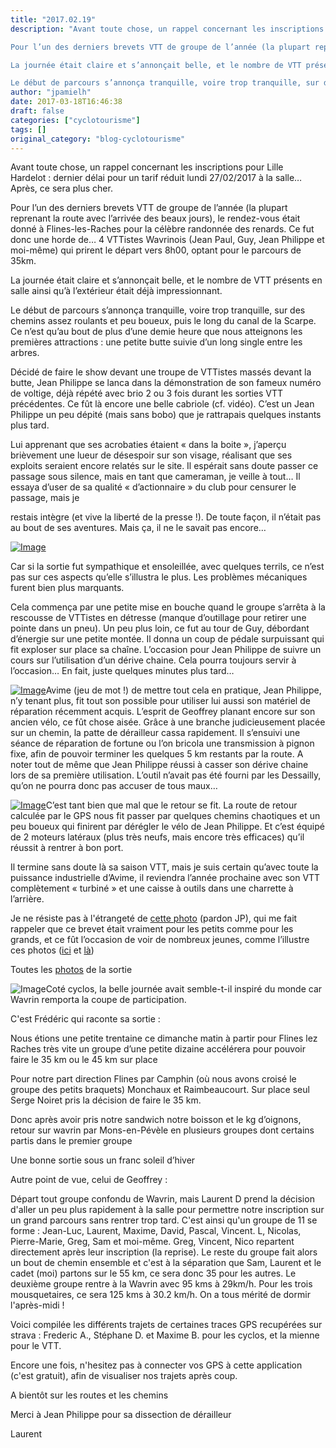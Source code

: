 ```yaml
---
title: "2017.02.19"
description: "Avant toute chose, un rappel concernant les inscriptions pour Lille Hardelot : dernier délai pour un tarif réduit lundi 27/02/2017 à la salle… Après, ce sera plus cher.

Pour l’un des derniers brevets VTT de groupe de l’année (la plupart reprenant la route avec l’arrivée des beaux jours), le rendez-vous était donné à Flines-les-Raches pour la célèbre randonnée des renards. Ce fut donc une horde de… 4 VTTistes Wavrinois (Jean Paul, Guy, Jean Philippe et moi-même) qui prirent le départ vers 8h00, optant pour le parcours de 35km.

La journée était claire et s’annonçait belle, et le nombre de VTT présents en salle ainsi qu’à l’extérieur était déjà impressionnant.

Le début de parcours s’annonça tranquille, voire trop tranquille, sur des chemins assez roulants et peu boueux, puis le long du canal de la Scarpe. Ce n’est qu’au bout de plus d’une demie heure que nous atteignons les premières attractions : une petite butte suivie d’un long single entre les arbres."
author: "jpamielh"
date: 2017-03-18T16:46:38
draft: false
categories: ["cyclotourisme"]
tags: []
original_category: "blog-cyclotourisme"
---
```


Avant toute chose, un rappel concernant les inscriptions pour Lille Hardelot&nbsp;: dernier d&eacute;lai pour un tarif r&eacute;duit lundi 27/02/2017 &agrave; la salle&hellip; Apr&egrave;s, ce sera plus cher.

Pour l&rsquo;un des derniers brevets VTT de groupe de l&rsquo;ann&eacute;e (la plupart reprenant la route avec l&rsquo;arriv&eacute;e des beaux jours), le rendez-vous &eacute;tait donn&eacute; &agrave; Flines-les-Raches pour la c&eacute;l&egrave;bre randonn&eacute;e des renards. Ce fut donc une horde de&hellip; 4 VTTistes Wavrinois (Jean Paul, Guy, Jean Philippe et moi-m&ecirc;me) qui prirent le d&eacute;part vers 8h00, optant pour le parcours de 35km.

La journ&eacute;e &eacute;tait claire et s&rsquo;annon&ccedil;ait belle, et le nombre de VTT pr&eacute;sents en salle ainsi qu&rsquo;&agrave; l&rsquo;ext&eacute;rieur &eacute;tait d&eacute;j&agrave; impressionnant.

Le d&eacute;but de parcours s&rsquo;annon&ccedil;a tranquille, voire trop tranquille, sur des chemins assez roulants et peu boueux, puis le long du canal de la Scarpe. Ce n&rsquo;est qu&rsquo;au bout de plus d&rsquo;une demie heure que nous atteignons les premi&egrave;res attractions&nbsp;: une petite butte suivie d&rsquo;un long single entre les arbres.

<!--more-->

D&eacute;cid&eacute; de faire le show devant une troupe de VTTistes mass&eacute;s devant la butte, Jean Philippe se lanca dans la d&eacute;monstration de son fameux num&eacute;ro de voltige, d&eacute;j&agrave; r&eacute;p&eacute;t&eacute; avec brio 2 ou 3 fois durant les sorties VTT pr&eacute;c&eacute;dentes. Ce f&ucirc;t l&agrave; encore une belle cabriole (cf. vid&eacute;o). C&rsquo;est un Jean Philippe un peu d&eacute;pit&eacute; (mais sans bobo) que je rattrapais quelques instants plus tard.

Lui apprenant que ses acrobaties &eacute;taient &laquo;&nbsp;dans la boite&nbsp;&raquo;, j&rsquo;aper&ccedil;u bri&egrave;vement une lueur de d&eacute;sespoir sur son visage, r&eacute;alisant que ses exploits seraient encore relat&eacute;s sur le site. Il esp&eacute;rait sans doute passer ce passage sous silence, mais en tant que cameraman, je veille &agrave; tout&hellip; Il essaya d&rsquo;user de sa qualit&eacute; &laquo;&nbsp;d&rsquo;actionnaire&nbsp;&raquo; du club pour censurer le passage, mais je 

restais int&egrave;gre (et vive la libert&eacute; de la presse&nbsp;!). De toute fa&ccedil;on, il n&rsquo;&eacute;tait pas au bout de ses aventures. Mais &ccedil;a, il ne le savait pas encore&hellip;

[![Image](https://lh3.googleusercontent.com/--LzZJsR77xnPFoXctpbMwQ4HQ1UcS6GH5k0tvuly_BYwQ3Q_PGFHa58zC-fOkEb7draaUHz-yJHrbzM_Hb0hUW6nNSNYOq-1UdSrS5puycBGxRY6IA5ZYvA2eAPe4hin-SStm1w6CvH4_lPvf-sjhRh0ir2r3H4uKXNez3DpQkWPKr1k03ABIgGvwFP1izna_I6Se_Qc9u6IVeGqYwyF9EqzR1-0Mfdb_TWjFLJez69ovHwHhZ-t42LwX1abazMEYppXbIgVdZPBIZoQ65XkedWDE8uHkPEWUUjifnBnQv6frTg5gqvLBv2OcZWO1CkiSEP_mFM8_Fs5VoTG1hIaX_CVDPgUfzV_F4cXhZ8fTYpqNtGEv0knUiOyRcvf7aKHqWUnafUVHc20O20ADAd6ScaWOrZaTsnD4JuXAbA6ayDp-DUFoow-WedDTLWmXtc9rv7B4DzrVEGnCpUSGvQFxF3u3vD3gvbRGONP7EzCOQrHco_bNq0cxwrwKoN0qNClikxqMZiqmzcwmSu0_P3a5SOQG6-g6xrg7lwuzBX50TxdDfUdxDicFegypupcFWV_3jcjh_1fiWYIJZsio9tJFVV8uSjtvvr2XN49FJd70NCwu3Hsr7k0g=w400)](https://lh3.googleusercontent.com/--LzZJsR77xnPFoXctpbMwQ4HQ1UcS6GH5k0tvuly_BYwQ3Q_PGFHa58zC-fOkEb7draaUHz-yJHrbzM_Hb0hUW6nNSNYOq-1UdSrS5puycBGxRY6IA5ZYvA2eAPe4hin-SStm1w6CvH4_lPvf-sjhRh0ir2r3H4uKXNez3DpQkWPKr1k03ABIgGvwFP1izna_I6Se_Qc9u6IVeGqYwyF9EqzR1-0Mfdb_TWjFLJez69ovHwHhZ-t42LwX1abazMEYppXbIgVdZPBIZoQ65XkedWDE8uHkPEWUUjifnBnQv6frTg5gqvLBv2OcZWO1CkiSEP_mFM8_Fs5VoTG1hIaX_CVDPgUfzV_F4cXhZ8fTYpqNtGEv0knUiOyRcvf7aKHqWUnafUVHc20O20ADAd6ScaWOrZaTsnD4JuXAbA6ayDp-DUFoow-WedDTLWmXtc9rv7B4DzrVEGnCpUSGvQFxF3u3vD3gvbRGONP7EzCOQrHco_bNq0cxwrwKoN0qNClikxqMZiqmzcwmSu0_P3a5SOQG6-g6xrg7lwuzBX50TxdDfUdxDicFegypupcFWV_3jcjh_1fiWYIJZsio9tJFVV8uSjtvvr2XN49FJd70NCwu3Hsr7k0g=w1133-h849-no)

Car si la sortie fut sympathique et ensoleill&eacute;e, avec quelques terrils, ce n&rsquo;est pas sur ces aspects qu&rsquo;elle s&rsquo;illustra le plus. Les probl&egrave;mes m&eacute;caniques furent bien plus marquants.

Cela commen&ccedil;a par une petite mise en bouche quand le groupe s&rsquo;arr&ecirc;ta &agrave; la rescousse de VTTistes en d&eacute;tresse (manque d&rsquo;outillage pour retirer une pointe dans un pneu). Un peu plus loin, ce fut au tour de Guy, d&eacute;bordant d&rsquo;&eacute;nergie sur une petite mont&eacute;e. Il donna un coup de p&eacute;dale surpuissant qui fit exploser sur place sa cha&icirc;ne. L&rsquo;occasion pour Jean Philippe de suivre un cours sur l&rsquo;utilisation d&rsquo;un d&eacute;rive chaine. Cela pourra toujours servir &agrave; l&rsquo;occasion&hellip; En fait, juste quelques minutes plus tard&hellip;

[![Image](https://lh3.googleusercontent.com/9HsKzyBUF-Tempzy-7GNQsRB3O3RFPcT1eYLRpkb9wiY5Kg9nCYPWv0QTvYXaaFhH_zwAVnqTDjAl5IVNMgBNKCHIeQpay9glTeDGcGBqEhHD5xukMVYMc8gE7-x9WlHd14TqRa54mN7-HJUMMLOpVsY0bEzIsw-oZY5BdNJia-9tp3lqyuVgNZGdSZIMLuIIDBeKe5BQHjJKvTtdMME5PKA54fWaU670qyGV0Ait91pO5eER6RsjmIFOcn8aqcSgHoerZLcA-kjgNN8VbemAheSUBXuh1pSGL2DTvlQLp-yqsebHmvuzCQp3PtCM06ncK9SHfrKJjanaWEEsLMXhPhUzjy4vO118gy8eGXLF455mWV1w4C2b--hAHAEyliEpzskJRlCe7PzlJDgfXEPbmhLntahlCefz8ojDWIjAeWtIAjzomZDecTN2pXWF_ToxOoYp_Ef4Dk7MFAtAyclRy5J4Vs-PMHRMn0hea6YLCB1MGAqYuY3cxa53fmzWJ55evCSh1CzfkpHUVNJyG9QPqDkUMF5YZDhgAnpBkP7R4f3zDUtR3KkpeG4sxlVH1e3emZAf4W5CBx9uCPLghWeS2UxhczFa-22ZQoQKQ7LwmwHAqQpNTBPyg=w400)](https://lh3.googleusercontent.com/9HsKzyBUF-Tempzy-7GNQsRB3O3RFPcT1eYLRpkb9wiY5Kg9nCYPWv0QTvYXaaFhH_zwAVnqTDjAl5IVNMgBNKCHIeQpay9glTeDGcGBqEhHD5xukMVYMc8gE7-x9WlHd14TqRa54mN7-HJUMMLOpVsY0bEzIsw-oZY5BdNJia-9tp3lqyuVgNZGdSZIMLuIIDBeKe5BQHjJKvTtdMME5PKA54fWaU670qyGV0Ait91pO5eER6RsjmIFOcn8aqcSgHoerZLcA-kjgNN8VbemAheSUBXuh1pSGL2DTvlQLp-yqsebHmvuzCQp3PtCM06ncK9SHfrKJjanaWEEsLMXhPhUzjy4vO118gy8eGXLF455mWV1w4C2b--hAHAEyliEpzskJRlCe7PzlJDgfXEPbmhLntahlCefz8ojDWIjAeWtIAjzomZDecTN2pXWF_ToxOoYp_Ef4Dk7MFAtAyclRy5J4Vs-PMHRMn0hea6YLCB1MGAqYuY3cxa53fmzWJ55evCSh1CzfkpHUVNJyG9QPqDkUMF5YZDhgAnpBkP7R4f3zDUtR3KkpeG4sxlVH1e3emZAf4W5CBx9uCPLghWeS2UxhczFa-22ZQoQKQ7LwmwHAqQpNTBPyg=w1511-h849-no)Avime (jeu de mot&nbsp;!) de mettre tout cela en pratique, Jean Philippe, n&rsquo;y tenant plus, fit tout son possible pour utiliser lui aussi son mat&eacute;riel de r&eacute;paration r&eacute;cemment acquis. L&rsquo;esprit de Geoffrey planant encore sur son ancien v&eacute;lo, ce f&ucirc;t chose ais&eacute;e. Gr&acirc;ce &agrave; une branche judicieusement plac&eacute;e sur un chemin, la patte de d&eacute;railleur cassa rapidement. Il s&rsquo;ensuivi une s&eacute;ance de r&eacute;paration de fortune ou l&rsquo;on bricola une transmission &agrave; pignon fixe, afin de pouvoir terminer les quelques 5 km restants par la route. A noter tout de m&ecirc;me que Jean Philippe r&eacute;ussi &agrave; casser son d&eacute;rive chaine lors de sa premi&egrave;re utilisation. L&rsquo;outil n&rsquo;avait pas &eacute;t&eacute; fourni par les Dessailly, qu&rsquo;on ne pourra donc pas accuser de tous maux&hellip;

[![Image](https://lh3.googleusercontent.com/GYqV16LPq47nLdq11gVZ5Mdc67DEi8pIUsk7u9RLJZl9SNS3b_PhEhTfCO4j9WLfXGHhUoWZzHiCmaq5uvBU9xZ_rNVPt1xALNCfWgz3reWi9cDlv86jvSbFTBHVpAYrvw3pfoGa2-2RvxZfyuAq8-2XgZNsTIMiDsDSVKL09c1Dl4wyCFGvfDnwoxA0KY4r429E-K_LWM7nzzI4KKZw4NGFNWXGibx1KMM2Ge7lC7veldBdd5glderr96eGY4VnhXI3AwOgxf6dwGbyrwfb3tfZ13Fu_DzE0pp6XbkDpQuZI33JK-cC6Fd5hU9XrSl3EleNnBxqk0yUcm9S5oxkaLdWg-n8mP4qFxFJaV6k7v5sO2og3vNKSwH4CgR0DWTQdRA3sYNWC9opV1qB2rxEKmm7NOq1gpF1q0nDiGrLNWHDS2CG7HHlM1tOJF1CR0_bQruBiX_eDi82ltEpmpVH8DPWF6MiVJ4yvo8WR3nxzf_lLeZY1iRshP2FlC7jCSGzPm8IVbuQjZJRRRcWqKbOtNZrdZJAPbBCy271JjWv2qkXVweK-zLvaIXJmqEuGYdq0Qst_kqpH24y-IBDA4usDdS4Lrg3SupJ-olM4aM7UJo9bzFaY8Cy3w=w400)](https://lh3.googleusercontent.com/GYqV16LPq47nLdq11gVZ5Mdc67DEi8pIUsk7u9RLJZl9SNS3b_PhEhTfCO4j9WLfXGHhUoWZzHiCmaq5uvBU9xZ_rNVPt1xALNCfWgz3reWi9cDlv86jvSbFTBHVpAYrvw3pfoGa2-2RvxZfyuAq8-2XgZNsTIMiDsDSVKL09c1Dl4wyCFGvfDnwoxA0KY4r429E-K_LWM7nzzI4KKZw4NGFNWXGibx1KMM2Ge7lC7veldBdd5glderr96eGY4VnhXI3AwOgxf6dwGbyrwfb3tfZ13Fu_DzE0pp6XbkDpQuZI33JK-cC6Fd5hU9XrSl3EleNnBxqk0yUcm9S5oxkaLdWg-n8mP4qFxFJaV6k7v5sO2og3vNKSwH4CgR0DWTQdRA3sYNWC9opV1qB2rxEKmm7NOq1gpF1q0nDiGrLNWHDS2CG7HHlM1tOJF1CR0_bQruBiX_eDi82ltEpmpVH8DPWF6MiVJ4yvo8WR3nxzf_lLeZY1iRshP2FlC7jCSGzPm8IVbuQjZJRRRcWqKbOtNZrdZJAPbBCy271JjWv2qkXVweK-zLvaIXJmqEuGYdq0Qst_kqpH24y-IBDA4usDdS4Lrg3SupJ-olM4aM7UJo9bzFaY8Cy3w=w1511-h849-no)C&rsquo;est tant bien que mal que le retour se fit. La route de retour calcul&eacute;e par le GPS nous fit passer par quelques chemins chaotiques et un peu boueux qui finirent par d&eacute;r&eacute;gler le v&eacute;lo de Jean Philippe. Et c&rsquo;est &eacute;quip&eacute; de 2 moteurs lat&eacute;raux (plus tr&egrave;s neufs, mais encore tr&egrave;s efficaces) qu&rsquo;il r&eacute;ussit &agrave; rentrer &agrave; bon port.

Il termine sans doute l&agrave; sa saison VTT, mais je suis certain qu&rsquo;avec toute la puissance industrielle d&rsquo;Avime, il reviendra l&rsquo;ann&eacute;e prochaine avec son VTT compl&egrave;tement &laquo;&nbsp;turbin&eacute;&nbsp;&raquo; et une caisse &agrave; outils dans une charrette &agrave; l&rsquo;arri&egrave;re.

Je ne r&eacute;siste pas &agrave; l'&eacute;tranget&eacute; de&nbsp;[cette photo](https://lh3.googleusercontent.com/k-kThCiS376lcguTBS9f2DliBghPwrP-1qfFXV6Le6P9Oc8M8X9pnPUlhXDwuS1ZvuAs3hRj-Xx4OEDiXpOlvAPgYRbmqr0x8RhbosoDWzQK3EhZxUidqKh48AqvXWBvJGmM_xLa_513_GrGf8GuantAwUg52Q68IdNZIYD35t2Pj7stCg9xFVD5i0-Dcb1N2BOhhDUWccJDZUVQo119gSbnDR0CB4tXTehKiJcJkTn4miHchR08Ff1EgiAIFjG0jkKR629FZwtoD5-a5FayFQg4enyCpZXXaFmR9qetvBJy5WY6M7gO1IOytZiKeMQS8-FvCC0D594wrKccX7RAA82E4Z8lnB1Z0tmYbicyaLBMQUAWrOG08iY6bFDMHc6-YaPp0gGR0gDkaiAb8UAerMyMJgcdfZmWbjcw8QccgZ0HRT_PdngL-ksdzjS4HfnP4N5z5qusRHjaOqoQnSGpx7kzT-7l27QqzKeeC8kQwz6DBftVZpdMMJ7fsnVJ7aWE6gtjPB_c2TQXlPwZwy6c4czGVfX2Z3WiVKz0wOFtTgloo-o0mz4Rl2UOtE1WRNAddJfs36v0LRrVlLF0HRjtlVFXaV8NtvX61wIMT7aBfyz2g5y1F6JYHQ=w400-h600-no)&nbsp;(pardon JP), qui me fait rappeler que ce brevet &eacute;tait vraiment pour les petits comme pour les grands, et ce f&ucirc;t l&rsquo;occasion de voir de nombreux jeunes, comme l&rsquo;illustre ces photos ([ici](http://www.lesrenardsdessables.fr/images/pdelattre/2017_Fevrier/lallaing2/Photo123.jpg)&nbsp;et&nbsp;[l&agrave;](http://www.lesrenardsdessables.fr/images/pdelattre/2017_Fevrier/lallaing2/Photo432.jpg))

Toutes les&nbsp;[photos](https://goo.gl/photos/oRiVcvtMzdUJ6B7S8)&nbsp;de la sortie

![Image](https://lh3.googleusercontent.com/0HbQm1kKpWCKPZrhRnX-uZ4MBklo78L69v9cQ1wh5RaONQaYW7y9Zvz3MXi7Tyevu9wGQxFj8YfhFKIyfgElmJpfPX09xnoivZRpZpJ2bugv_Hecdr4v62NXqxemHLiwoQKqGBpX6V-xOFJybac_vosqdkZ2b7SJPXWhdhC6G1LKxuzP5epPKyATV2bQy451a9rTd7-ideTbALlLnpV230AU4zvgWKxFZ-7wj4oqcKb9BhjbmAzXGgH7hDG0jDbj9gi-WZYFtgcbkNYYeIsf7gdHIs2Q4SC5EzlJp1u4kiP9nJVcnHNarE1GTAxmmmgY3bcr_97ZoLuzuwH9FvNbRi-a5pLJtjSNaCIGkOHIUmgymZHGShl0hXPfG0TUY0XujgOrMzXpWYwdRBChA8njBlupUHY00Q3Cx6eb6WsCbFy0VUzKdkOGTepIBvn0wdqqN_PtQeYdvTfQV7vovgs2c4yb0Clxd4fZtuPmeCV9xgfNFoc_Ob2U5IT2oVeNdjVUfIdJHiGOxhbL9TgkjShHfWU8IVRLsizoil8i4MIkXdkE-Y5h_p6U99nJDX3pyX_XEzoe67tsbK826PAqpaOoN07SIA97T0ykEk-gAUwrQNZZPMLlS1ie8w=w400)Cot&eacute; cyclos, la belle journ&eacute;e avait semble-t-il inspir&eacute; du monde car Wavrin remporta la coupe de participation.

C'est Fr&eacute;d&eacute;ric qui raconte sa sortie :

Nous &eacute;tions une petite trentaine ce dimanche matin &agrave; partir pour Flines lez Raches tr&egrave;s vite un groupe d&rsquo;une petite dizaine acc&eacute;l&eacute;rera pour pouvoir faire le 35 km ou le 45 km sur place&nbsp;

Pour notre part direction Flines par Camphin (o&ugrave; nous avons crois&eacute;&nbsp;le groupe des petits braquets) Monchaux et Raimbeaucourt. Sur place seul Serge Noiret pris la d&eacute;cision de faire le 35 km.

Donc apr&egrave;s avoir pris notre sandwich notre boisson et le kg d&rsquo;oignons, retour sur wavrin par Mons-en-P&eacute;v&egrave;le en plusieurs groupes dont certains partis dans le premier groupe&nbsp;

Une bonne sortie sous un franc soleil d&rsquo;hiver&nbsp;

Autre point de vue, celui de Geoffrey :

D&eacute;part tout groupe confondu de Wavrin, mais Laurent D prend la d&eacute;cision d'aller un peu plus rapidement &agrave; la salle pour permettre notre inscription sur un grand parcours sans rentrer trop tard. C'est ainsi qu'un groupe de 11 se forme : Jean-Luc, Laurent, Maxime, David, Pascal, Vincent. L, Nicolas, Pierre-Marie, Greg, Sam et moi-m&ecirc;me. Greg, Vincent, Nico repartent directement apr&egrave;s leur inscription (la reprise). Le reste du groupe fait alors un bout de chemin ensemble et c'est &agrave; la s&eacute;paration que Sam, Laurent et le cadet (moi) partons sur le 55 km, ce sera donc 35 pour les autres. Le deuxi&egrave;me groupe rentre &agrave; la Wavrin avec 95 kms &agrave; 29km/h. Pour les trois mousquetaires, ce sera 125 kms &agrave; 30.2 km/h. On a tous m&eacute;rit&eacute; de dormir l'apr&egrave;s-midi !

Voici compil&eacute;e les diff&eacute;rents trajets de certaines traces GPS recup&eacute;r&eacute;es sur strava : Frederic A., St&eacute;phane D. et Maxime B. pour les cyclos, et la mienne pour le VTT.

Encore une fois, n'hesitez pas &agrave; connecter vos GPS &agrave; cette application (c'est gratuit), afin de visualiser nos trajets apr&egrave;s coup.

A bient&ocirc;t sur les routes et les chemins

Merci &agrave; Jean Philippe pour sa dissection de d&eacute;railleur

Laurent